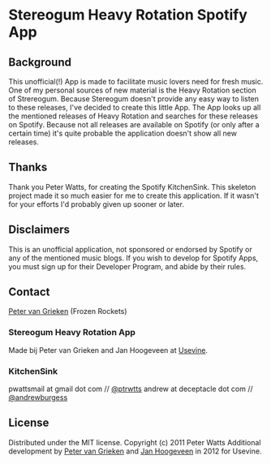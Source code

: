 # Stereogum Heavy Rotation Spotify App
## Background
This unofficial(!) App is made to facilitate music lovers need for fresh music. One of my personal sources of new material is the Heavy Rotation section of Strereogum. Because Stereogum doesn't provide any easy way to listen to these releases, I've decided to create this little App. The App looks up all the mentioned releases of Heavy Rotation and searches for these releases on Spotify. Because not all releases are available on Spotify (or only after a certain time) it's quite probable the application doesn't show all new releases.


## Thanks
Thank you Peter Watts, for creating the Spotify KitchenSink. This skeleton project made it so much easier for me to create this application. If it wasn't for your efforts I'd probably given up sooner or later.

## Disclaimers

This is an unofficial application, not sponsored or endorsed by Spotify or any of the mentioned music blogs. If you wish to develop for Spotify Apps, you must sign up for their Developer Program, and abide by their rules.

## Contact
[Peter van Grieken](http://frozenrockets.nl) (Frozen Rockets)


### Stereogum Heavy Rotation App
Made bij Peter van Grieken and Jan Hoogeveen at [Usevine](mailto:hallo@usevine.nl).


### KitchenSink
pwattsmail at gmail dot com // [@ptrwtts](http://twitter.com/ptrwtts)
andrew at deceptacle dot com // [@andrewburgess](http://twitter.com/andrewburgess)


## License
Distributed under the MIT license. Copyright (c) 2011 Peter Watts
Additional development by [Peter van Grieken](http://twitter.com/petervangrieken) and [Jan Hoogeveen](http://twitter.com/janhoogeveen) in 2012 for Usevine.